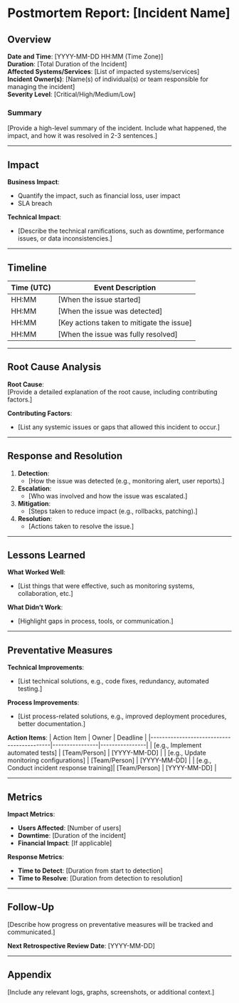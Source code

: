# Postmortem Report: [Incident Name]

## Overview
**Date and Time**: [YYYY-MM-DD HH:MM (Time Zone)]  
**Duration**: [Total Duration of the Incident]  
**Affected Systems/Services**: [List of impacted systems/services]  
**Incident Owner(s)**: [Name(s) of individual(s) or team responsible for managing the incident]  
**Severity Level**: [Critical/High/Medium/Low]

### Summary
[Provide a high-level summary of the incident. Include what happened, the impact, and how it was resolved in 2-3 sentences.]

---

## Impact
**Business Impact**:
- Quantify the impact, such as financial loss, user impact
- SLA breach

**Technical Impact**:
- [Describe the technical ramifications, such as downtime, performance issues, or data inconsistencies.]

---

## Timeline
| Time (UTC) | Event Description                                    |
|------------|-----------------------------------------------------|
| HH:MM      | [When the issue started]                            |
| HH:MM      | [When the issue was detected]                       |
| HH:MM      | [Key actions taken to mitigate the issue]           |
| HH:MM      | [When the issue was fully resolved]                 |

---

## Root Cause Analysis
**Root Cause**:  
[Provide a detailed explanation of the root cause, including contributing factors.]

**Contributing Factors**:
- [List any systemic issues or gaps that allowed this incident to occur.]

---

## Response and Resolution
1. **Detection**:
   - [How the issue was detected (e.g., monitoring alert, user reports).]
2. **Escalation**:
   - [Who was involved and how the issue was escalated.]
3. **Mitigation**:
   - [Steps taken to reduce impact (e.g., rollbacks, patching).]
4. **Resolution**:
   - [Actions taken to resolve the issue.]

---

## Lessons Learned
**What Worked Well**:
- [List things that were effective, such as monitoring systems, collaboration, etc.]

**What Didn’t Work**:
- [Highlight gaps in process, tools, or communication.]

---

## Preventative Measures
**Technical Improvements**:
- [List technical solutions, e.g., code fixes, redundancy, automated testing.]

**Process Improvements**:
- [List process-related solutions, e.g., improved deployment procedures, better documentation.]

**Action Items**:
| Action Item                                | Owner          | Deadline       |
|-------------------------------------------|----------------|----------------|
| [e.g., Implement automated tests]         | [Team/Person]  | [YYYY-MM-DD]   |
| [e.g., Update monitoring configurations]  | [Team/Person]  | [YYYY-MM-DD]   |
| [e.g., Conduct incident response training]| [Team/Person]  | [YYYY-MM-DD]   |

---

## Metrics
**Impact Metrics**:
- **Users Affected**: [Number of users]
- **Downtime**: [Duration of the incident]
- **Financial Impact**: [If applicable]

**Response Metrics**:
- **Time to Detect**: [Duration from start to detection]
- **Time to Resolve**: [Duration from detection to resolution]

---

## Follow-Up
[Describe how progress on preventative measures will be tracked and communicated.]

**Next Retrospective Review Date**: [YYYY-MM-DD]

---

## Appendix
[Include any relevant logs, graphs, screenshots, or additional context.]

